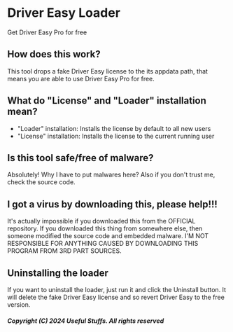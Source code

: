 # Driver Easy Loader
Get Driver Easy Pro for free

## How does this work?
This tool drops a fake Driver Easy license to the its appdata path, that means you are able to use Driver Easy Pro for free.

## What do "License" and "Loader" installation mean?
- "Loader" installation: Installs the license by default to all new users
- "License" installation: Installs the license to the current running user

## Is this tool safe/free of malware?
Absolutely! Why I have to put malwares here? Also if you don't trust me, check the source code.

## I got a virus by downloading this, please help!!!
It's actually impossible if you downloaded this from the OFFICIAL repository. If you downloaded this thing from somewhere else,
then someone modified the source code and embedded malware. I'M NOT RESPONSIBLE FOR ANYTHING CAUSED BY DOWNLOADING
THIS PROGRAM FROM 3RD PART SOURCES.

## Uninstalling the loader
If you want to uninstall the loader, just run it and click the Uninstall button. It will delete the fake Driver Easy license and so revert Driver Easy to the free version.

##### Copyright (C) 2024 Useful Stuffs. All rights reserved
